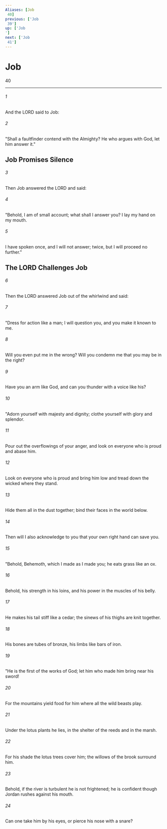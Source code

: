 ```yaml
---
Aliases: [Job 40]
previous: ['Job 39']
up: ['Job']
next: ['Job 41']
---
```

# Job 40

***
 

###### 1 
And the LORD said to Job:  

###### 2 
"Shall a faultfinder contend with the Almighty?  He who argues with God, let him answer it."  ## Job Promises Silence  

###### 3 
Then Job answered the LORD and said:  

###### 4 
"Behold, I am of small account; what shall I answer you?  I lay my hand on my mouth.   

###### 5 
I have spoken once, and I will not answer;  twice, but I will proceed no further."  ## The LORD Challenges Job  

###### 6 
Then the LORD answered Job out of the whirlwind and said:  

###### 7 
"Dress for action like a man;  I will question you, and you make it known to me.   

###### 8 
Will you even put me in the wrong?  Will you condemn me that you may be in the right?   

###### 9 
Have you an arm like God,  and can you thunder with a voice like his?  

###### 10 
"Adorn yourself with majesty and dignity;  clothe yourself with glory and splendor.   

###### 11 
Pour out the overflowings of your anger,  and look on everyone who is proud and abase him.   

###### 12 
Look on everyone who is proud and bring him low  and tread down the wicked where they stand.   

###### 13 
Hide them all in the dust together;  bind their faces in the world below.   

###### 14 
Then will I also acknowledge to you  that your own right hand can save you.  

###### 15 
"Behold, Behemoth,  which I made as I made you;  he eats grass like an ox.   

###### 16 
Behold, his strength in his loins,  and his power in the muscles of his belly.   

###### 17 
He makes his tail stiff like a cedar;  the sinews of his thighs are knit together.   

###### 18 
His bones are tubes of bronze,  his limbs like bars of iron.  

###### 19 
"He is the first of the works of God;  let him who made him bring near his sword!   

###### 20 
For the mountains yield food for him  where all the wild beasts play.   

###### 21 
Under the lotus plants he lies,  in the shelter of the reeds and in the marsh.   

###### 22 
For his shade the lotus trees cover him;  the willows of the brook surround him.   

###### 23 
Behold, if the river is turbulent he is not frightened;  he is confident though Jordan rushes against his mouth.   

###### 24 
Can one take him by his eyes,  or pierce his nose with a snare?
